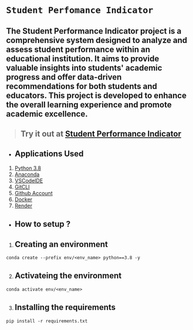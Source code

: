 # **`Student Perfomance Indicator`**
## The Student Performance Indicator project is a comprehensive system designed to analyze and assess student performance within an educational institution. It aims to provide valuable insights into students' academic progress and offer data-driven recommendations for both students and educators. This project is developed to enhance the overall learning experience and promote academic excellence.

> ## Try it out at [Student Performance Indicator](https://studentperfometer.onrender.com)

* ## Applications Used
1. [Python 3.8](https://www.python.org/)
2. [Anaconda](https://www.anaconda.com/)
3. [VSCodeIDE](https://code.visualstudio.com/)
4. [GitCLI](https://git-scm.com/book/en/v2/Getting-Started-The-Command-Line)
5. [Github Account](https://github.com)
6. [Docker](https://www.docker.com/)
7. [Render](https://render.com/)


* ## **How to setup ?**
1. ## Creating an environment
```
conda create --prefix env/<env_name> python==3.8 -y
```
2. ## Activateing the environment
```
conda activate env/<env_name>
```
3. ## Installing the requirements
```
pip install -r requirements.txt
```




